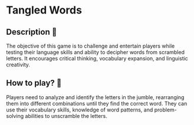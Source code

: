 # **Tangled Words** 

## **Description 🚩**
The objective of this game is to challenge and entertain players while testing their language skills and ability to decipher words from scrambled letters. It encourages critical thinking, vocabulary expansion, and linguistic creativity.



## **How to play? 🤔**
Players need to analyze and identify the letters in the jumble, rearranging them into different combinations until they find the correct word. They can use their vocabulary skills, knowledge of word patterns, and problem-solving abilities to unscramble the letters. 
<br>


